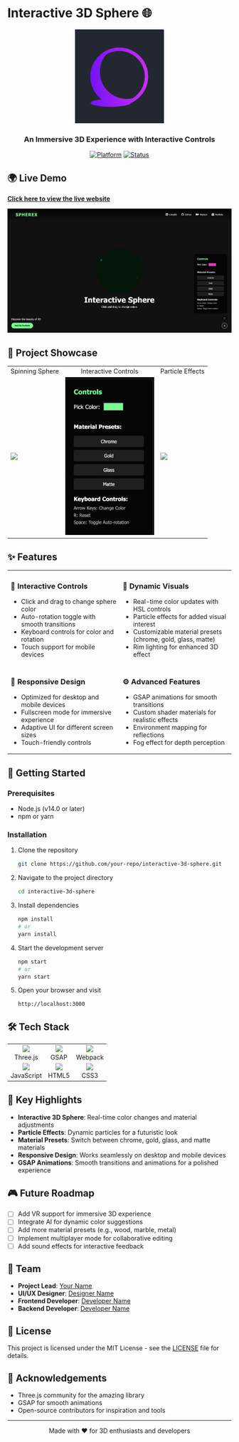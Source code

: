 # Interactive 3D Sphere 🌐

<div align="center">
  <img src="./components/logo2.png" alt="Interactive 3D Sphere Logo" width="200"/>
  
  <h3>An Immersive 3D Experience with Interactive Controls</h3>
  
  [![Platform](https://img.shields.io/badge/Platform-Three.js-000000.svg)](https://threejs.org/)
  [![Status](https://img.shields.io/badge/Status-Active-4CAF50.svg)](https://github.com/your-repo)
</div>

## 🌍 Live Demo

[**Click here to view the live website**](https://super-frangipane-991c63.netlify.app/)

<div align="center">
  <img src="./components/Demo.png" alt="Website Demo" width="600"/>
</div>

## 🎥 Project Showcase

<div align="center">
  <table>
    <tr>
      <td align="center">Spinning Sphere</td>
      <td align="center">Interactive Controls</td>
      <td align="center">Particle Effects</td>
    </tr>
    <tr>
      <td><img src="./components/sphere.png" width="200"/></td>
      <td><img src="./components/controls.png" width="200"/></td>
      <td><img src="./components/particles.png" width="200"/></td>
    </tr>
  </table>
</div>

## ✨ Features

<table>
  <tr>
    <td width="50%">
      <h3>🔑 Interactive Controls</h3>
      <ul>
        <li>Click and drag to change sphere color</li>
        <li>Auto-rotation toggle with smooth transitions</li>
        <li>Keyboard controls for color and rotation</li>
        <li>Touch support for mobile devices</li>
      </ul>
    </td>
    <td width="50%">
      <h3>🎨 Dynamic Visuals</h3>
      <ul>
        <li>Real-time color updates with HSL controls</li>
        <li>Particle effects for added visual interest</li>
        <li>Customizable material presets (chrome, gold, glass, matte)</li>
        <li>Rim lighting for enhanced 3D effect</li>
      </ul>
    </td>
  </tr>
  <tr>
    <td width="50%">
      <h3>📱 Responsive Design</h3>
      <ul>
        <li>Optimized for desktop and mobile devices</li>
        <li>Fullscreen mode for immersive experience</li>
        <li>Adaptive UI for different screen sizes</li>
        <li>Touch-friendly controls</li>
      </ul>
    </td>
    <td width="50%">
      <h3>⚙️ Advanced Features</h3>
      <ul>
        <li>GSAP animations for smooth transitions</li>
        <li>Custom shader materials for realistic effects</li>
        <li>Environment mapping for reflections</li>
        <li>Fog effect for depth perception</li>
      </ul>
    </td>
  </tr>
</table>

## 🚀 Getting Started

### Prerequisites

- Node.js (v14.0 or later)
- npm or yarn

### Installation

1. Clone the repository
   ```bash
   git clone https://github.com/your-repo/interactive-3d-sphere.git
   ```

2. Navigate to the project directory
   ```bash
   cd interactive-3d-sphere
   ```

3. Install dependencies
   ```bash
   npm install
   # or
   yarn install
   ```

4. Start the development server
   ```bash
   npm start
   # or
   yarn start
   ```

5. Open your browser and visit
   ```
   http://localhost:3000
   ```

## 🛠️ Tech Stack

<div align="center">
  <table>
    <tr>
      <td align="center"><img src="https://threejs.org/files/logo_threejs.png" width="40"/><br/>Three.js</td>
      <td align="center"><img src="https://greensock.com/uploads/set_resources_2/84c1e40ea0e759e3f1505eb1788ddf3c_logo_full_dark.png" width="40"/><br/>GSAP</td>
      <td align="center"><img src="https://webpack.js.org/assets/icon-square-big.svg" width="40"/><br/>Webpack</td>
    </tr>
    <tr>
      <td align="center"><img src="https://avatars.githubusercontent.com/u/70142?s=200&v=4" width="40"/><br/>JavaScript</td>
      <td align="center"><img src="https://upload.wikimedia.org/wikipedia/commons/6/6a/JavaScript-logo.png" width="40"/><br/>HTML5</td>
      <td align="center"><img src="https://upload.wikimedia.org/wikipedia/commons/d/d5/CSS3_logo_and_wordmark.svg" width="40"/><br/>CSS3</td>
    </tr>
  </table>
</div>

## 🌟 Key Highlights

- **Interactive 3D Sphere**: Real-time color changes and material adjustments
- **Particle Effects**: Dynamic particles for a futuristic look
- **Material Presets**: Switch between chrome, gold, glass, and matte materials
- **Responsive Design**: Works seamlessly on desktop and mobile devices
- **GSAP Animations**: Smooth transitions and animations for a polished experience

## 🎮 Future Roadmap

- [ ] Add VR support for immersive 3D experience
- [ ] Integrate AI for dynamic color suggestions
- [ ] Add more material presets (e.g., wood, marble, metal)
- [ ] Implement multiplayer mode for collaborative editing
- [ ] Add sound effects for interactive feedback

## 👥 Team

- **Project Lead**: [Your Name](https://github.com/your-profile)
- **UI/UX Designer**: [Designer Name](https://github.com/designer)
- **Frontend Developer**: [Developer Name](https://github.com/developer)
- **Backend Developer**: [Developer Name](https://github.com/developer)

## 📄 License

This project is licensed under the MIT License - see the [LICENSE](LICENSE) file for details.

## 🙏 Acknowledgements

- Three.js community for the amazing library
- GSAP for smooth animations
- Open-source contributors for inspiration and tools

---

<div align="center">
  <p>Made with ❤️ for 3D enthusiasts and developers</p>
</div>
